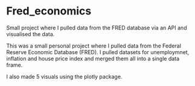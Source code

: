 # Fred_economics
Small project where I pulled data from the FRED database via an API and visualised the data.

This was a small personal project where I pulled data from the Federal Reserve Economic Database (FRED). 
I pulled datasets for unemploymnet, inflation and house price index and merged them all into a single data frame.

I also made 5 visuals using the plotly package. 
